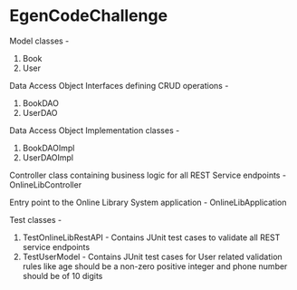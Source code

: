 # EgenCodeChallenge

Model classes -
1.  Book
2.  User

Data Access Object Interfaces defining CRUD operations -
1.  BookDAO
2.  UserDAO

Data Access Object Implementation classes -
1.  BookDAOImpl
2.  UserDAOImpl

Controller class containing business logic for all REST Service endpoints -
OnlineLibController

Entry point to the Online Library System application -
OnlineLibApplication

Test classes -
1.  TestOnlineLibRestAPI - Contains JUnit test cases to validate all REST service endpoints
2.  TestUserModel - Contains JUnit test cases for User related validation rules like age should be a non-zero positive integer and phone number should be of 10 digits
